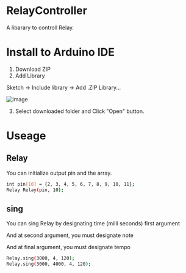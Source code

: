 # RelayController
A libarary to controll Relay.
# Install to Arduino IDE
1. Download ZIP
2. Add Library

Sketch -> Include library -> Add .ZIP Library...

![image](https://user-images.githubusercontent.com/58265068/71096793-4617f980-21f2-11ea-838d-7f089ee28cde.png)

3. Select downloaded folder and Click "Open" button.
# Useage
## Relay
You can initialize output pin and the array.
~~~bash
int pin[10] = {2, 3, 4, 5, 6, 7, 8, 9, 10, 11};
Relay Relay(pin, 10);
~~~
## sing
You can sing Relay by designating time (milli seconds) first argument

And at second argument, you must designate note

And at final argument, you must designate tempo

~~~bash
Relay.sing(3000, 4, 120);
Relay.sing(3000, 4000, 4, 120);
~~~
